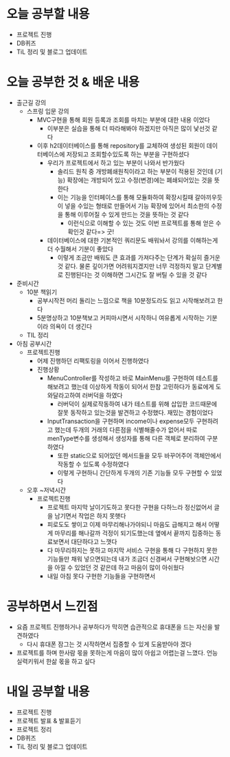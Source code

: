 # 오늘 공부할 내용

- 프로젝트 진행
- DB퀴즈
- TiL 정리 및 블로그 업데이트

# 오늘 공부한 것 & 배운 내용

- 출근길 강의
  - 스프링 입문 강의
    - MVC구현을 통해 회원 등록과 조회를 마치는 부분에 대한 내용 이었다
      - 이부분은 실습을 통해 더 따라해봐야 하겠지만 아직은 많이 낯선것 같다
    - 이후 h2데이터베이스를 통해 repository를 교체하여 생성된 회원이 데이터베이스에 저장되고 조회할수있도록 하는 부분을 구현하셨다
      - 우리가 프로젝트에서 하고 있는 부분이 나와서 반가웠다
        - 솔리드 원칙 중 개방폐쇄원칙이라고 하는 부분이 적용된 것인데 (기능) 확장에는 개방되어 있고 수정(변경)에는 폐쇄되어있는 것을 뜻한다
        - 이는 기능을 인터페이스를 통해 모듈화하여 확장시킬때 갈아끼우듯이 넣을 수있는 형태로 만들어서 기능 확장에 있어서 최소한의 수정을 통해 이루어질 수 있게 만드는 것을 뜻하는 것 같다
          - 이런식으로 이해할 수 있는 것도 이번 프로젝트를 통해 얻은 수확인것 같다=> 굿!
      - 데이터베이스에 대한 기본적인 쿼리문도 배워놔서 강의를 이해하는게 더 수월해서 기분이 좋았다
        - 이렇게 조금만 배워도 큰 효과를 가져다주는 단계가 확실히 즐거운것 같다. 물론 깊이가면 어려워지겠지만 너무 걱정하지 말고 단계별로 진행된다는 것 이해하면 그시간도 잘 버틸 수 있을 것 같다
- 준비시간
  - 10분 책읽기
    - 공부시작전 머리 돌리는 느낌으로 책을 10분정도라도 읽고 시작해보려고 한다
    - 5분명상하고 10분책보고 커피마시면서 시작하니 여유롭게 시작하는 기분이라 의욕이 더 생긴다
  - TIL 정리
- 아침 공부시간
  - 프로젝트진행
    - 어제 진행하던 리팩토링을 이어서 진행하였다
    - 진행상황
      - MenuController를 작성하고 바로 MainMenu를 구현하여 테스트를 해보려고 했는데 이상하게 작동이 되어서 한참 고민하다가 동료에게 도와달라고하여 러버덕을 하였다
        - 러버덕이 실제로작동하여 내가 테스트를 위해 삽입한 코드때문에 잘못 동작하고 있는것을 발견하고 수정했다. 재밌는 경험이었다
      - InputTransaction을 구현하며 income이나 expense모두 구현하려고 했는데 두개의 거래의 다른점을 식별해줄수가 없어서 따로 menType변수를 생성해서 생성자를 통해 다른 객체로 분리하여 구분하였다
        - 또한 static으로 되어있던 메서드들을 모두 바꾸어주어 객체안에서 작동할 수 있도록 수정하였다
        - 이렇게 구현하니 간단하게 두개의 기존 기능들 모두 구현할 수 있었다
  - 오후 ~저녁시간
    - 프로젝트진행
      - 프로젝트 마지막 날이기도하고 못다한 구현을 다하느라 정신없어서 글을 남기면서 작업은 하지 못햇다
      - 피로도도 쌓이고 이제 마무리해나가야되니 마음도 급해지고 해서 어떻게 마무리를 해나갈까 걱정이 되기도했는데 옆에서 끝까지 집중하는 동료보면서 대단하다고 느꼇다
      - 다 마무리하지는 못하고 마지막 서비스 구현을 통해 다 구현하지 못한 기능들만 채워 넣으면되는데 내가 조금더 신경써서 구현해놧으면 시간을 아낄 수 있었던 것 같은데 하고 마음이 많이 아쉬웠다
      - 내일 아침 못다 구현한 기능들을 구현하면서 

# 공부하면서 느낀점

- 요즘 프로젝트 진행하거나 공부하다가 막히면 습관적으로 휴대폰을 드는 자신을 발견하였다
  - 다시 휴대폰 잠그는 것 시작하면서 집중할 수 있게 도움받아야 겠다
- 프로젝트를 하며 한사람 몫을 못하는게 마음이 많이 아쉽고 어렵는걸 느꼈다. 언능 실력키워서 한삶 몫을 하고 싶다

# 내일 공부할 내용

- 프로젝트 진행
- 프로젝트 발표 & 발표듣기
- 프로젝트 정리
- DB퀴즈
- TiL 정리 및 블로그 업데이트










































